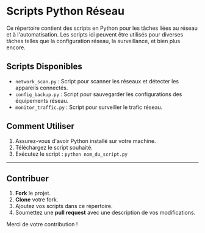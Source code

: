 # Scripts Python Réseau

Ce répertoire contient des scripts en Python pour les tâches liées au réseau et à l'automatisation. Les scripts ici peuvent être utilisés pour diverses tâches telles que la configuration réseau, la surveillance, et bien plus encore.

## Scripts Disponibles

- `network_scan.py` : Script pour scanner les réseaux et détecter les appareils connectés.
- `config_backup.py` : Script pour sauvegarder les configurations des équipements réseau.
- `monitor_traffic.py` : Script pour surveiller le trafic réseau.

## Comment Utiliser

1. Assurez-vous d'avoir Python installé sur votre machine.
2. Téléchargez le script souhaité.
3. Exécutez le script : `python nom_du_script.py`

---

## Contribuer

1. **Fork** le projet.
2. **Clone** votre fork.
3. Ajoutez vos scripts dans ce répertoire.
4. Soumettez une **pull request** avec une description de vos modifications.

Merci de votre contribution !
